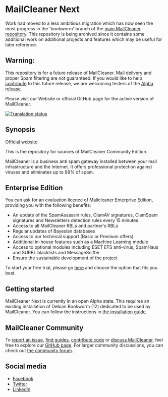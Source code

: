 # MailCleaner Next

Work had moved to a less ambitious migration which has now seen the most progress in the 'bookworm' branch of the [main MailCleaner repository](https://github.com/MailCleaner/MailCleaner). This repository is being archived since it contains some additional work on additional projects and features which may be useful for later reference.

## Warning:

This repository is for a future release of MailCleaner. Mail delivery and proper Spam filtering are not guaranteed. If you would like to help [contribute](https://github.com/MailCleaner/MailCleaner-Next/wiki/Contributing-Guide) to this future release, we are welcoming testers of the [Alpha release](https://github.com/MailCleaner/MailCleaner-Next/wiki/Alpha-Testing).

Please visit our Website or official GitHub page for the active version of MailCleaner.

<a href="https://hosted.weblate.org/engage/mailcleaner/?utm_source=widget">
<img src="https://hosted.weblate.org/widgets/mailcleaner/-/svg-badge.svg" alt="Translation status" />
</a>

## Synopsis

[Official website](https://www.mailcleaner.org)

This is the repository for sources of MailCleaner Community Edition.

MailCleaner is a business anti spam gateway installed between your mail 
infrastructure and the Internet. It offers professional protection against 
viruses and eliminates up to 99% of spam.

## Enterprise Edition

You can ask for an evaluation licence of Mailcleaner Enterprise Edition,
providing you with the following benefits: 

- An update of the SpamAssassin rules, ClamAV signatures, ClamSpam signatures and Newsletters detection rules every 15 minutes
- Access to all MailCleaner RBLs and partner's RBLs 
- Regular updates of Bayesian databases
- Access to our technical support (Basic or Premium offers)
- Additional in-house features such as a Machine Learning module 
- Access to optional modules including ESET EFS anti-virus, SpamHaus and SURBL blacklists and MessageSniffer
- Ensure the sustainable development of the project

To start your free trial, please go [here](https://www.mailcleaner.net/antispam/test.html) and choose the option that fits you best.

## Getting started

MailCleaner Next is currently in an open Alpha state. This requires an existing installation of Debian Bookworm (12) dedicated to be used by MailCleaner. You can follow the instructions in [the installation guide](https://github.com/MailCleaner/MailCleaner-Next/wiki/Installation-Guide).

## MailCleaner Community

To [report an issue](https://github.com/MailCleaner/MailCleaner-Next/issues), [find guides](https://github.com/MailCleaner/MailCleaner-Next/wiki), [contribute code](https://github.com/MailCleaner/MailCleaner-Next/pulls) or [discuss MailCleaner](https://github.com/MailCleaner/MailCleaner-Next/discussion), feel free to explore our [GitHub page](https://github.com/MailCleaner/MailCleaner-Next). For larger community discussions, you can check out [the community forum](http://forum.mailcleaner.org/).

## Social media 

- [Facebook](https://www.facebook.com/mailcleaner)
- [Twitter](https://twitter.com/mailcleaner)
- [LinkedIn](https://www.linkedin.com/company/mailcleaner/)
